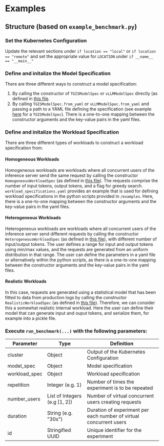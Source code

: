 # Examples

## Structure (based on `example_benchmark.py`)

### Set the Kubernetes Configuration
Update the relevant sections under `if location == "local"` or `if location == "remote"` and set the appropriate value for `LOCATION` under `if __name__ == "__main__"`

### Define and initalize the Model Specification
There are three different ways to construct a model specification:
1. By calling the constructor of `TGISModelSpec` or `vLLMModelSpec` directly (as defined in [this file](/fmperf/ModelSpecs.py).
2. By calling `TGISModelSpec.from_yaml` or `vLLMModelSpec.from_yaml` and passing a path to a YAML file defining the specification (see example [here](/examples/model_specifications_tgis_one.yml) for a `TGISModelSpec`). There is a one-to-one mapping between the constructor arguments and the key-value pairs in the yaml files.

### Define and initalize the Workload Specification
There are three different types of workloads to construct a workload specification from:

#### Homogeneous Workloads
Homogeneous workloads are workloads where all concurrent users of the inference server send the same request by calling the constructor `HomogeneousWorkloadSpec` (as defined in [this file](/fmperf/ModelSpecs.py)). The requests comprise the number of input tokens, output tokens, and a flag for greedy search. `workload_specifications.yaml` provides an example that is used for defining workload specifications in the python scripts provided in `/examples`. Here, there is a one-to-one mapping between the constructor arguments and the key-value pairs in the yaml files.

#### Heterogeneous Workloads
Heterogeneous workloads are workloads where all concurrent users of the inference server send different requests by calling the constructor `HeterogeneousWorkloadSpec` (as defined in [this file](/fmperf/ModelSpecs.py)),
with different number of input/output tokens. The user defines a range for input and output tokens using min/max values, and the requests are generated from an uniform distribution in
that range. The user can define the parameters in a yaml file or alternatively within the python scripts, as there is a one-to-one mapping between the constructor arguments and the key-value pairs in the yaml files.

#### Realistic Workloads
In this case, requests are generated using a statistical model that has been fitted to data from production logs by calling the constructor `RealisticWorkloadSpec` (as defined in [this file](/fmperf/ModelSpecs.py)).
Therefore, we can consider this a somewhat realistic internal workload. Here the user can define their model that can generate input and ouput tokens, and serialize them, for example into a pickle file.

### Execute `run_benchmark(...)` with the following parameters:
| Parameter     | Type                          | Definition                                                            |
|---------------|-------------------------------|-----------------------------------------------------------------------|
| cluster       | Object                        | Output of the Kubernetes Configuration                                |
| model_spec    | Object                        | Model specification                                                   |
| workload_spec | Object                        | Workload specification                                                |
| repetition    | Integer (e.g. 1)              | Number of times the experiment is to be repeated                      |
| number_users  | List of Integers (e.g [1, 2]) | Number of virtual concurrent users creating requests                  |
| duration      | String (e.g. "30s")           | Duration of experiment per each number of virtual concurrent users    |
| id            | Stringified UUID              | Unique identifier for the experiment                                  |
